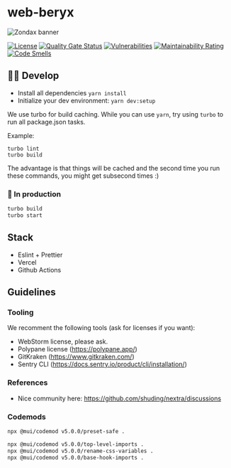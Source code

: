 # web-beryx

![Zondax banner](./assets/readme-top.png)

[![License](https://img.shields.io/badge/security-confidential-red)]()
[![Quality Gate Status](https://sonarcloud.io/api/project_badges/measure?project=Zondax_web-beryx&metric=alert_status&token=d4eb32a273ec995bc8732790fe5afb1f8fa8d8bc)](https://sonarcloud.io/summary/new_code?id=Zondax_web-beryx)
[![Vulnerabilities](https://sonarcloud.io/api/project_badges/measure?project=Zondax_web-beryx&metric=vulnerabilities&token=d4eb32a273ec995bc8732790fe5afb1f8fa8d8bc)](https://sonarcloud.io/summary/new_code?id=Zondax_web-beryx)
[![Maintainability Rating](https://sonarcloud.io/api/project_badges/measure?project=Zondax_web-beryx&metric=sqale_rating&token=d4eb32a273ec995bc8732790fe5afb1f8fa8d8bc)](https://sonarcloud.io/summary/new_code?id=Zondax_web-beryx)
[![Code Smells](https://sonarcloud.io/api/project_badges/measure?project=Zondax_web-beryx&metric=code_smells&token=d4eb32a273ec995bc8732790fe5afb1f8fa8d8bc)](https://sonarcloud.io/summary/new_code?id=Zondax_web-beryx)

## 🧑‍💻 Develop

- Install all dependencies `yarn install`
- Initialize your dev environment: `yarn dev:setup`

We use turbo for build caching. While you can use `yarn`, try using `turbo` to run all package.json tasks.

Example:

```
turbo lint
turbo build
```

The advantage is that things will be cached and the second time you run these commands, you might get subsecond times :)

### 🚀 In production

```bash
turbo build
turbo start
```

## Stack

- Eslint + Prettier
- Vercel
- Github Actions

## Guidelines

### Tooling

We recomment the following tools (ask for licenses if you want):

- WebStorm license, please ask.
- Polypane license (https://polypane.app/)
- GitKraken (https://www.gitkraken.com/)
- Sentry CLI (https://docs.sentry.io/product/cli/installation/)

### References

- Nice community here: <https://github.com/shuding/nextra/discussions>

### Codemods

```bash
npx @mui/codemod v5.0.0/preset-safe .
```

```bash
npx @mui/codemod v5.0.0/top-level-imports .
npx @mui/codemod v5.0.0/rename-css-variables .
npx @mui/codemod v5.0.0/base-hook-imports .
```
